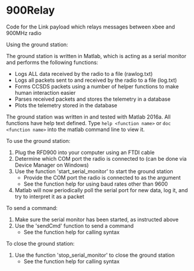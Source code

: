 # 900Relay
Code for the Link payload which relays messages between xbee and 900MHz radio


Using the ground station:

The ground station is written in Matlab, which is acting as a serial monitor and performs the following functions:
* Logs ALL data received by the radio to a file (rawlog.txt)
* Logs all packets sent to and received by the radio to a file (log.txt)
* Forms CCSDS packets using a number of helper functions to make human interaction easier
* Parses received packets and stores the telemetry in a database
* Plots the telemetry stored in the database

The ground station was written in and tested with Matlab 2016a. All functions have help text defined. Type 
    ```
	help <function name>
	```
	or 
	```
	doc <function name>
    ```
into the matlab command line to view it.

To use the ground station:
1. Plug the RFD900 into your computer using an FTDI cable
2. Determine which COM port the radio is connected to (can be done via Device Manager on Windows)
3. Use the function 'start_serial_monitor' to start the ground station
    - Provide the COM port the radio is connected to as the argument
    - See the function help for using baud rates other than 9600
4. Matlab will now periodically poll the serial port for new data, log it, and try to interpret it as a packet

To send a command:
1. Make sure the serial monitor has been started, as instructed above
2. Use the 'sendCmd' function to send a command
	- See the function help for calling syntax
	
To close the ground station:
1. Use the function 'stop_serial_monitor' to close the ground station
	- See the function help for calling syntax